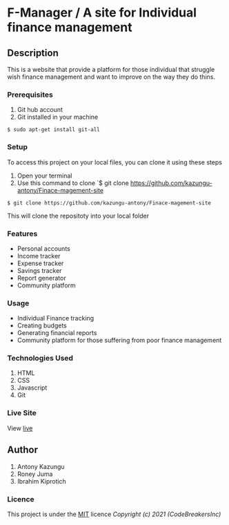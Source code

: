 # F-Manager / A site for Individual finance management
## Description
This is a website that provide a platform for those individual that struggle wish finance management and want to improve on the way they do thins.
### Prerequisites
1. Git hub account
2. Git installed in your machine
```
$ sudo apt-get install git-all
```
### Setup
To access this project on your local files, you can clone it using these steps
1. Open your terminal
1. Use this command to clone `$ git clone https://github.com/kazungu-antony/Finace-magement-site
```
$ git clone https://github.com/kazungu-antony/Finace-magement-site
```
 This will clone the repositoty into your local folder
### Features
* Personal accounts
* Income tracker
* Expense tracker
* Savings tracker
* Report generator
* Community platform
### Usage
* Individual Finance tracking
* Creating budgets
* Generating financial reports
* Community platform for those suffering from poor finance management
### Technologies Used
1. HTML
1. CSS
1. Javascript
1. Git

### Live Site
View [live](https://kazungu-antony.github.io/Anitas_kitchen/)
## Author
1. Antony Kazungu
1. Roney Juma
1. Ibrahim Kiprotich
### Licence
This project is under the  [MIT](LICENSE) licence
*Copyright (c) 2021 (CodeBreakersInc)*

